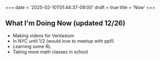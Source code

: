 +++
date = '2025-02-10T01:44:37-08:00'
draft = true
title = 'Now'
+++

<!-- # What I'm Doing Now (updated 6/22) -->


<!-- - Grinding for IOAI 2024 -->
<!-- - Staying in London for a month -->
<!-- - Training 5 days a week for my first bjj competition  -->


<!-- # What I'm Doing Now (updated 9/24)

- Reading a lot of interesting articles/papers/books
- Trying to write more notes (my IOAI experience, how to beat everyone* at arm-wrestling, my first six months of bjj, weird phenomena in high dimensions)
- Learning more linear algebra
- Lots of BJJ -->

<!-- # What I'm Doing Now (updated 11/20)

- Taking lin alg, abs alg, probability, cs, neurobio classes, trying to get a 4.0 (succeeded!)
- Playing tennis, doing bjj
- Veritasium research 
- Side quests!
- Trying to not "talk about what I want to do" but actually "doing" -->

## What I'm Doing Now (updated 12/26)

- Making videos for Veritasium
- In NYC until 1/2 (would love to meetup with ppl!)
- Learning some RL
- Taking more math classes in school



